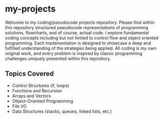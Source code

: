 # my-projects

Welcome to my coding/pseudocode projects repository.
Please find within this repository structured pseudocode representations of programming solutions, flowcharts, and of course, actual code. 
I explore fundamental coding concepts including but not limited to control flow and object oriented programming. 
Each implementation is designed to showcase a deep and fulfilled understanding of the strategies being applied. 
All coding is my own original work, and every problem is inspired by classic programming challenges uniquely presented within this repository. 

## Topics Covered

- Control Structures (if, loops)
- Functions and Recursion
- Arrays and Vectors
- Object-Oriented Programming
- File I/O
- Data Structures (stacks, queues, linked lists, etc.)

